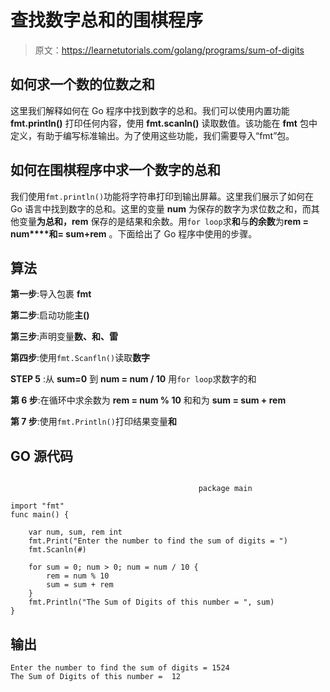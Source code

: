 # 查找数字总和的围棋程序

> 原文：<https://learnetutorials.com/golang/programs/sum-of-digits>

## 如何求一个数的位数之和

这里我们解释如何在 Go 程序中找到数字的总和。我们可以使用内置功能 **fmt.println()** 打印任何内容，使用 **fmt.scanln()** 读取数值。该功能在 **fmt** 包中定义，有助于编写标准输出。为了使用这些功能，我们需要导入“fmt”包。

## 如何在围棋程序中求一个数字的总和

我们使用`fmt.println()`功能将字符串打印到输出屏幕。这里我们展示了如何在 Go 语言中找到数字的总和。这里的变量 **num** 为保存的数字为求位数之和，而其他变量**为总和，rem** 保存的是结果和余数。用`for loop`求**和**与**的余数**为**rem = num****和= sum+rem** 。下面给出了 Go 程序中使用的步骤。

## 算法

**第一步**:导入包裹 **fmt**

**第二步**:启动功能**主()**

**第三步**:声明变量**数、和、雷**

**第四步**:使用`fmt.Scanfln()`读取**数字**

**STEP 5** :从 **sum=0** 到 **num = num / 10** 用`for loop`求数字的和

**第 6 步**:在循环中求余数为 **rem = num % 10** 和和为 **sum = sum + rem**

**第 7 步**:使用`fmt.Println()`打印结果变量**和**

## GO 源代码

```

                                          package main

import "fmt"
func main() {

    var num, sum, rem int
    fmt.Print("Enter the number to find the sum of digits = ")
    fmt.Scanln(#)

    for sum = 0; num > 0; num = num / 10 {
        rem = num % 10
        sum = sum + rem
    }
    fmt.Println("The Sum of Digits of this number = ", sum)
}

```

## 输出

```
Enter the number to find the sum of digits = 1524
The Sum of Digits of this number =  12
```